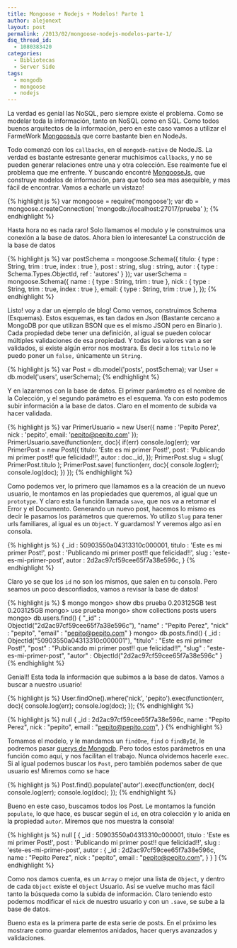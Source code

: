 ```yaml
---
title: Mongoose + Nodejs + Modelos! Parte 1
author: alejonext
layout: post
permalink: /2013/02/mongoose-nodejs-modelos-parte-1/
dsq_thread_id:
  - 1080383420
categories:
  - Bibliotecas
  - Server Side
tags:
  - mongodb
  - mongoose
  - nodejs
---
```

La verdad es genial las NoSQL, pero siempre existe el problema. Como se modelar toda la información, tanto en NoSQL como en SQL. Como todos buenos arquitectos de la información, pero en este caso vamos a utilizar el FarmeWork [MongooseJs][1] que corre bastante bien en NodeJs.

Todo comenzó con los `callbacks`, en el `mongodb-native` de NodeJS. La verdad es bastante estresante generar muchísimos `callbacks`, y no se pueden generar relaciones entre una y otra colección. Ese realmente fue el problema que me enfrente. Y buscando encontré [MongooseJs][1], que construye modelos de información, para que todo sea mas asequible, y mas fácil de encontrar. Vamos a echarle un vistazo!

{% highlight js %}
var mongoose = require('mongoose');
var db = mongoose.createConnection( 'mongodb://localhost:27017/prueba' );
 {% endhighlight %}

Hasta hora no es nada raro! Solo llamamos el modulo y le construimos una conexión a la base de datos. Ahora bien lo interesante! La construcción de la base de datos

{% highlight js %}
var postSchema = mongoose.Schema({
    titulo: { type : String, trim : true, index : true },
    post : string,
    slug : string,
    autor : { type : Schema.Types.ObjectId, ref : 'autores' }  });
var userSchema = mongoose.Schema({
    name : { type : String, trim : true },
    nick : { type : String, trim : true, index : true },
    email: { type : String, trim : true },
});
 {% endhighlight %}

Listo! voy a dar un ejemplo de blog! Como vemos, construimos Schema (Esquemas). Estos esquemas, es tan dados en Json (Bastante cercano a MongoDB por que utilizan BSON que es el mismo JSON pero en Binario ). Cada propiedad debe tener una definición, al igual se pueden colocar múltiples validaciones de esa propiedad. Y todas los valores van a ser validados, si existe algún error nos mostrara. Es decir a los `titulo` no le puedo poner un `false,` únicamente un `String`.

{% highlight js %}
var Post = db.model('posts', postSchema);
var User = db.model('users', userSchema);
 {% endhighlight %}

Y en lazaremos con la base de datos. El primer parámetro es el nombre de la Colección, y el segundo parámetro es el esquema. Ya con esto podemos subir información a la base de datos. Claro en el momento de subida va hacer validada.

{% highlight js %}
var PrimerUsuario =  new User({
    name : 'Pepito Perez',
    nick : 'pepito',
    email: 'pepito@pepito.com'
});
PrimerUsuario.save(function(err, doc){
   if(err)
      console.log(err);
   var PrimerPost = new Post({
       titulo: 'Este es mi primer Post!',
       post  : 'Publicando mi primer post!! que felicidad!!',
       autor : doc._id,
   });
   PrimerPost.slug = slug( PrimerPost.titulo );
   PrimerPost.save( function(err, doc){
     console.log(err);
     console.log(doc);
   })
});
 {% endhighlight %}

Como podemos ver, lo primero que llamamos es a la creación de un nuevo usuario, le montamos en las propiedades que queremos, al igual que un `prototype`. Y claro esta la función llamada `save`, que nos va a retornar el Error y el Documento. Generando un nuevo post, hacemos lo mismo es decir le pasamos los parámetros que queremos. Yo utilizo `Slug` para tener urls familiares, al igual es un `Object`. Y guardamos! Y veremos algo así en consola.

{% highlight js %}
{
    _id : 50903550a04313310c000001,
    titulo : 'Este es mi primer Post!',
    post : 'Publicando mi primer post!! que felicidad!!',
    slug : 'este-es-mi-primer-post',
    autor : 2d2ac97cf59cee65f7a38e596c,
}
 {% endhighlight %}

Claro yo se que los `id` no son los mismos, que salen en tu consola. Pero seamos un poco desconfiados, vamos a revisar la base de datos!

{% highlight js %}
$ mongo
mongo> show dbs
prueba 0.203125GB
test 0.203125GB
mongo> use prueba
mongo> show collections
posts
users
mongo> db.users.find()
{ "_id" : ObjectId("2d2ac97cf59cee65f7a38e596c"), "name" : "Pepito Perez", "nick" : "pepito", "email" : "pepito@pepito.com" }
mongo> db.posts.find()
{ _id : ObjectId("50903550a04313310c000001"), "titulo" : "Este es mi primer Post!", "post" : "Publicando mi primer post!! que felicidad!!", "slug" : "este-es-mi-primer-post", "autor" : ObjectId("2d2ac97cf59cee65f7a38e596c" }
 {% endhighlight %}

Genial!! Esta toda la información que subimos a la base de datos. Vamos a buscar a nuestro usuario!

{% highlight js %}
User.findOne().where('nick', 'pepito').exec(function(err, doc){
   console.log(err);
   console.log(doc);
});
 {% endhighlight %}

{% highlight js %}
null
{
    _id : 2d2ac97cf59cee65f7a38e596c,
    name : "Pepito Perez",
    nick : "pepito",
    email : "pepito@pepito.com",
}
 {% endhighlight %}

Tomamos el modelo, y le mandamos un `findOne`, `find` o `findById`, le podremos pasar [querys de Mongodb][2]. Pero todos estos parámetros en una función como aquí, y nos facilitan el trabajo. Nunca olvidemos hacerle `exec`. Si al igual podemos buscar los `Post`, pero también podemos saber de que usuario es! Miremos como se hace

{% highlight js %}
Post.find().populate('autor').exec(function(err, doc){
   console.log(err);
   console.log(doc);
});
 {% endhighlight %}

Bueno en este caso, buscamos todos los Post. Le montamos la función `populate`, lo que hace, es buscar según el `id`, en otra colección y lo anida en la propiedad `autor`. Miremos que nos muestra la consola!

{% highlight js %}
null
[ {
    _id : 50903550a04313310c000001,
    titulo : 'Este es mi primer Post!',
    post : 'Publicando mi primer post!! que felicidad!!',
    slug : 'este-es-mi-primer-post',
    autor : {
        _id : 2d2ac97cf59cee65f7a38e596c,
        name : "Pepito Perez",
        nick : "pepito",
        email : "pepito@pepito.com",
    }
} ]
 {% endhighlight %}

Como nos damos cuenta, es un `Array` o mejor una lista de `Object`, y dentro de cada `Object` existe el `Object` Usuario. Así se vuelve mucho mas fácil tanto la búsqueda como la subida de información. Claro teniendo esto podemos modificar el `nick` de nuestro usuario y con un `.save`, se sube a la base de datos.

Bueno esta es la primera parte de esta serie de posts. En el próximo les mostrare como guardar elementos anidados, hacer querys avanzados y validaciones.

 [1]: http://mongoosejs.com "MongooseJs"
 [2]: http://docs.mongodb.org/manual/reference/operators/ "Querys de MongoDB"